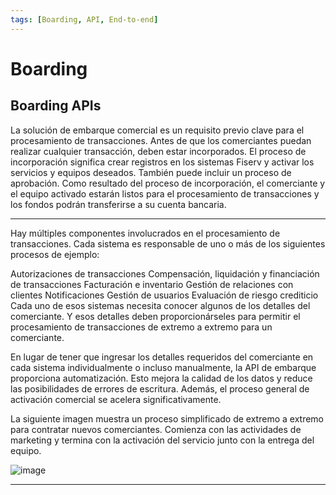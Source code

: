 ```yaml
---
tags: [Boarding, API, End-to-end]
---
```


# Boarding

## Boarding APIs

La solución de embarque comercial es un requisito previo clave para el procesamiento de transacciones. Antes de que los comerciantes puedan realizar cualquier transacción, deben estar incorporados. El proceso de incorporación significa crear registros en los sistemas Fiserv y activar los servicios y equipos deseados. También puede incluir un proceso de aprobación. Como resultado del proceso de incorporación, el comerciante y el equipo activado estarán listos para el procesamiento de transacciones y los fondos podrán transferirse a su cuenta bancaria.

---

<!--
type: tab
titles: ¿Por qué utilizar la API de Boarding?,¿Qué proporcionan las API de Boarding?
-->

Hay múltiples componentes involucrados en el procesamiento de transacciones. Cada sistema es responsable de uno o más de los siguientes procesos de ejemplo:

Autorizaciones de transacciones Compensación, liquidación y financiación de transacciones Facturación e inventario Gestión de relaciones con clientes Notificaciones Gestión de usuarios Evaluación de riesgo crediticio Cada uno de esos sistemas necesita conocer algunos de los detalles del comerciante. Y esos detalles deben proporcionárseles para permitir el procesamiento de transacciones de extremo a extremo para un comerciante.

En lugar de tener que ingresar los detalles requeridos del comerciante en cada sistema individualmente o incluso manualmente, la API de embarque proporciona automatización. Esto mejora la calidad de los datos y reduce las posibilidades de errores de escritura. Además, el proceso general de activación comercial se acelera significativamente.

<!--
type: tab
-->

La siguiente imagen muestra un proceso simplificado de extremo a extremo para contratar nuevos comerciantes. Comienza con las actividades de marketing y termina con la activación del servicio junto con la entrega del equipo.

![image](https://user-images.githubusercontent.com/111396588/211720606-baf6bf43-9881-42d0-8aa1-69c842b3facf.png)

<!-- type: tab-end -->

---
